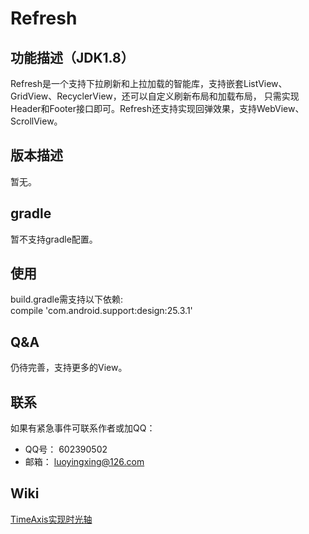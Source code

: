 # Refresh
## 功能描述（JDK1.8）
Refresh是一个支持下拉刷新和上拉加载的智能库，支持嵌套ListView、GridView、RecyclerView，还可以自定义刷新布局和加载布局，
只需实现Header和Footer接口即可。Refresh还支持实现回弹效果，支持WebView、ScrollView。
 
## 版本描述
暂无。
 
## gradle
暂不支持gradle配置。
 
## 使用
build.gradle需支持以下依赖:<br/>
compile 'com.android.support:design:25.3.1'

## Q&A
仍待完善，支持更多的View。

## 联系
如果有紧急事件可联系作者或加QQ：<br/>
- QQ号： 602390502
- 邮箱： luoyingxing@126.com

## Wiki
[TimeAxis实现时光轴](https://github.com/luoyingxing/TimeAxis.git)

